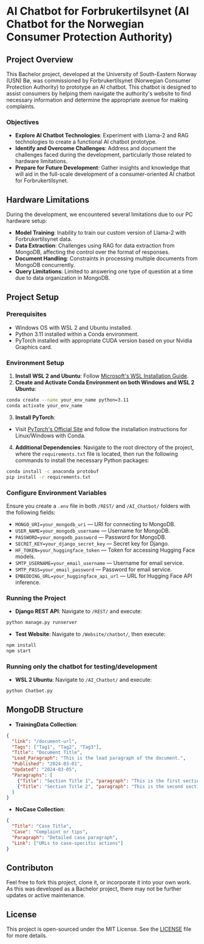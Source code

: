 # AI Chatbot for Forbrukertilsynet (AI Chatbot for the Norwegian Consumer Protection Authority)

## Project Overview
This Bachelor project, developed at the University of South-Eastern Norway (USN) Bø, was commissioned by Forbrukertilsynet (Norwegian Consumer Protection Authority) to prototype an AI chatbot. This chatbot is designed to assist consumers by helping them navigate the authority's website to find necessary information and determine the appropriate avenue for making complaints.

### Objectives
- **Explore AI Chatbot Technologies**: Experiment with Llama-2 and RAG technologies to create a functional AI chatbot prototype.
- **Identify and Overcome Challenges**: Address and document the challenges faced during the development, particularly those related to hardware limitations.
- **Prepare for Future Development**: Gather insights and knowledge that will aid in the full-scale development of a consumer-oriented AI chatbot for Forbrukertilsynet.

## Hardware Limitations
During the development, we encountered several limitations due to our PC hardware setup:
- **Model Training**: Inability to train our custom version of Llama-2 with Forbrukertilsynet data.
- **Data Extraction**: Challenges using RAG for data extraction from MongoDB, affecting the control over the format of responses.
- **Document Handling**: Constraints in processing multiple documents from MongoDB concurrently.
- **Query Limitations**: Limited to answering one type of question at a time due to data organization in MongoDB.

## Project Setup

### Prerequisites
- Windows OS with WSL 2 and Ubuntu installed.
- Python 3.11 installed within a Conda environment.
- PyTorch installed with appropriate CUDA version based on your Nvidia Graphics card.

### Environment Setup
1. **Install WSL 2 and Ubuntu**: Follow [Microsoft's WSL Installation Guide](https://docs.microsoft.com/en-us/windows/wsl/install).
2. **Create and Activate Conda Environment on both Windows and WSL 2 Ubuntu**:
```bash
conda create --name your_env_name python=3.11
conda activate your_env_name
```
3. **Install PyTorch**:
- Visit [PyTorch's Official Site](https://pytorch.org/get-started/locally/) and follow the installation instructions for Linux/Windows with Conda.
4. **Additional Dependencies**:
Navigate to the root directory of the project, where the `requirements.txt` file is located, then run the following commands to install the necessary Python packages:
```bash
conda install -c anaconda protobuf
pip install -r requirements.txt
```
### Configure Environment Variables
Ensure you create a `.env` file in both `/REST/` and `/AI_Chatbot/` folders with the following fields:

- `MONGO_URI=your_mongodb_uri` — URI for connecting to MongoDB.
- `USER_NAME=your_mongodb_username` — Username for MongoDB.
- `PASSWORD=your_mongodb_password` — Password for MongoDB.
- `SECRET_KEY=your_django_secret_key` — Secret key for Django.
- `HF_TOKEN=your_huggingface_token` — Token for accessing Hugging Face models.
- `SMTP_USERNAME=your_email_username` — Username for email service.
- `SMTP_PASS=your_email_password` — Password for email service.
- `EMBEDDING_URL=your_huggingface_api_url` — URL for Hugging Face API inference.
### Running the Project
- **Django REST API**: Navigate to `/REST/` and execute:
```bash
python manage.py runserver
```
- **Test Website**: Navigate to `/Website/chatbot/`, then execute:
```bash
npm install
npm start
```
### Running only the chatbot for testing/development
- **WSL 2 Ubuntu**: Navigate to `/AI_Chatbot/` and execute:
```bash
python Chatbot.py
```

## MongoDB Structure
- **TrainingData Collection**:
```json
{
  "link": "/document-url",
  "Tags": ["Tag1", "Tag2", "Tag3"],
  "Title": "Document Title",
  "Lead_Paragraph": "This is the lead paragraph of the document.",
  "Published": "2024-03-01",
  "Updated": "2024-03-05",
  "Paragraphs": [
    {"Title": "Section Title 1", "paragraph": "This is the first section."},
    {"Title": "Section Title 2", "paragraph": "This is the second section."}
  ]
}
```
- **NoCase Collection**:
```json
{
  "Title": "Case Title",
  "Case": "Complaint or tips",
  "Paragraph": "Detailed case paragraph",
  "Link": ["URLs to case-specific actions"]
}
```
## Contributon
Feel free to fork this project, clone it, or incorporate it into your own work. As this was developed as a Bachelor project, there may not be further updates or active maintenance.
## License
This project is open-sourced under the MIT License. See the [LICENSE](LICENSE) file for more details.
